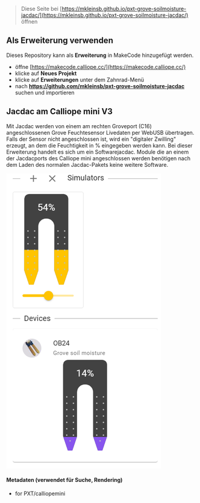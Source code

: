 
> Diese Seite bei [https://mkleinsb.github.io/pxt-grove-soilmoisture-jacdac/](https://mkleinsb.github.io/pxt-grove-soilmoisture-jacdac/) öffnen

## Als Erweiterung verwenden

Dieses Repository kann als **Erweiterung** in MakeCode hinzugefügt werden.

* öffne [https://makecode.calliope.cc/](https://makecode.calliope.cc/)
* klicke auf **Neues Projekt**
* klicke auf **Erweiterungen** unter dem Zahnrad-Menü
* nach **https://github.com/mkleinsb/pxt-grove-soilmoisture-jacdac** suchen und importieren

## Jacdac am Calliope mini V3

Mit Jacdac werden von einem am rechten Groveport (C16) angeschlossenen Grove Feuchtesensor Livedaten per WebUSB übertragen. 
Falls der Sensor nicht angeschlossen ist, wird ein "digitaler Zwilling" erzeugt, an dem die Feuchtigkeit in % eingegeben werden kann.
Bei dieser Erweiterung handelt es sich um ein Softwarejacdac. Module die an einem der Jacdacports des Calliope mini 
angeschlossen werden benötigen nach dem Laden des normalen Jacdac-Pakets keine weitere Software.


![... in Aktion](https://github.com/MKleinSB/pxt-grove-soilmoisture-jacdac/blob/master/SoilMoisture.png)

#### Metadaten (verwendet für Suche, Rendering)

* for PXT/calliopemini
<script src="https://makecode.com/gh-pages-embed.js"></script><script>makeCodeRender("{{ site.makecode.home_url }}", "{{ site.github.owner_name }}/{{ site.github.repository_name }}");</script>
